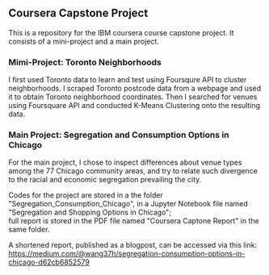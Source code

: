 ## Coursera Capstone Project
This is a repository for the IBM coursera course capstone project. It consists of a mini-project and a main project. 

### Mimi-Project: Toronto Neighborhoods
I first used Toronto data to learn and test using Foursqure API to cluster neighborhoods. I scraped Toronto postcode data from a webpage and used it to obtain Toronto neighborhood coordinates. Then I searched for venues using Foursquare API and conducted K-Means Clustering onto the resulting data.  

### Main Project: Segregation and Consumption Options in Chicago
For the main project, I chose to inspect differences about venue types among the 77 Chicago community areas, and try to relate such divergence to the racial and economic segregation prevailing the city. 

Codes for the project are stored in a the folder "Segregation_Consumption_Chicago", in a Jupyter Notebook file named "Segregation and Shopping Options in Chicago";     
full report is stored in the PDF file named "Coursera Captone Report" in the same folder.

A shortened report, published as a blogpost, can be accessed via this link: 
https://medium.com/@wang37h/segregation-consumption-options-in-chicago-d62cb6852579
